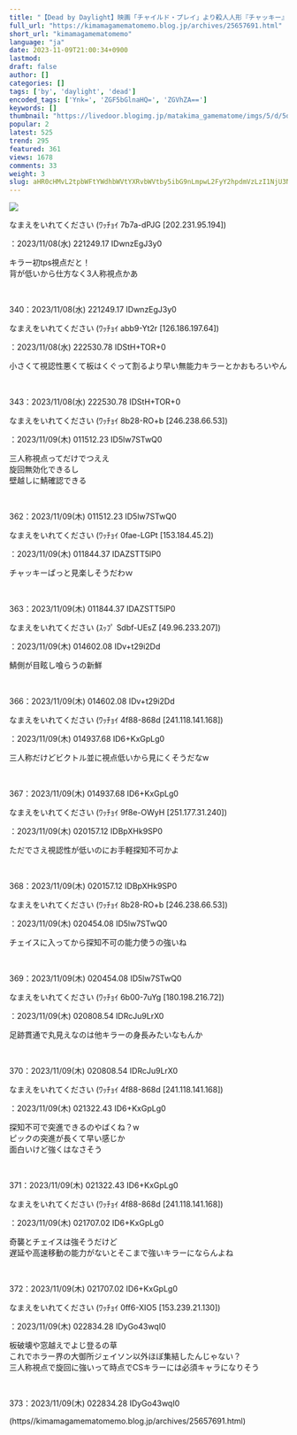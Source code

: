 ```yaml
---
title: "【Dead by Daylight】映画「チャイルド・プレイ」より殺人人形『チャッキー』が登場！初の三人称視点のキラー "
full_url: "https://kimamagamematomemo.blog.jp/archives/25657691.html"
short_url: "kimamagamematomemo"
language: "ja"
date: 2023-11-09T21:00:34+0900
lastmod: 
draft: false
author: []
categories: []
tags: ['by', 'daylight', 'dead']
encoded_tags: ['Ynk=', 'ZGF5bGlnaHQ=', 'ZGVhZA==']
keywords: []
thumbnail: "https://livedoor.blogimg.jp/matakima_gamematome/imgs/5/d/5d0916d0.jpg"
popular: 2
latest: 525
trend: 295
featured: 361
views: 1678
comments: 33
weight: 3
slug: aHR0cHMvL2tpbWFtYWdhbWVtYXRvbWVtby5ibG9nLmpwL2FyY2hpdmVzLzI1NjU3NjkxLmh0bWw=
---
```


![](https://livedoor.blogimg.jp/matakima_gamematome/imgs/5/d/5d0916d0.jpg)

<div><p id='resuname340' class='ui-sortable-handle'>なまえをいれてください (ﾜｯﾁｮｲ 7b7a-dPJG [202.231.95.194]) </p>：2023/11/08(水) 221249.17 IDwnzEgJ3y0<p id='surebody340' class='surebody_wnzEgJ3y0' name='surebodymain'>キラー初tps視点だと！ <br> 背が低いから仕方なく3人称視点かあ </p><br><p>340：2023/11/08(水) 221249.17 IDwnzEgJ3y0</p><p id='resuname343' class='ui-sortable-handle'>なまえをいれてください (ﾜｯﾁｮｲ abb9-Yt2r [126.186.197.64]) </p>：2023/11/08(水) 222530.78 IDStH+TOR+0<p id='surebody343' class='surebody_StHTOR0' name='surebodymain'>小さくて視認性悪くて板はくぐって割るより早い無能力キラーとかおもろいやん </p><br><p>343：2023/11/08(水) 222530.78 IDStH+TOR+0</p><p id='resuname362' class='ui-sortable-handle'>なまえをいれてください (ﾜｯﾁｮｲ 8b28-RO+b [246.238.66.53]) </p>：2023/11/09(木) 011512.23 ID5lw7STwQ0<p id='surebody362' class='surebody_5lw7STwQ0' name='surebodymain'>三人称視点ってだけでつええ <br> 旋回無効化できるし <br> 壁越しに鯖確認できる </p><br><p>362：2023/11/09(木) 011512.23 ID5lw7STwQ0</p><p id='resuname363' class='ui-sortable-handle'>なまえをいれてください (ﾜｯﾁｮｲ 0fae-LGPt [153.184.45.2]) </p>：2023/11/09(木) 011844.37 IDAZSTT5lP0<p id='surebody363' class='surebody_AZSTT5lP0' name='surebodymain'>チャッキーぱっと見楽しそうだわｗ </p><br><p>363：2023/11/09(木) 011844.37 IDAZSTT5lP0</p><p id='resuname366' class='ui-sortable-handle'>なまえをいれてください (ｽｯﾌﾟ Sdbf-UEsZ [49.96.233.207]) </p>：2023/11/09(木) 014602.08 IDv+t29i2Dd<p id='surebody366' class='surebody_vt29i2Dd' name='surebodymain'>鯖側が目眩し喰らうの新鮮 </p><br><p>366：2023/11/09(木) 014602.08 IDv+t29i2Dd</p><p id='resuname367' class='ui-sortable-handle'>なまえをいれてください (ﾜｯﾁｮｲ 4f88-868d [241.118.141.168]) </p>：2023/11/09(木) 014937.68 ID6+KxGpLg0<p id='surebody367' class='surebody_6KxGpLg0' name='surebodymain'>三人称だけどビクトル並に視点低いから見にくそうだなw </p><br><p>367：2023/11/09(木) 014937.68 ID6+KxGpLg0</p><p id='resuname368' class='ui-sortable-handle'>なまえをいれてください (ﾜｯﾁｮｲ 9f8e-OWyH [251.177.31.240]) </p>：2023/11/09(木) 020157.12 IDBpXHk9SP0<p id='surebody368' class='surebody_BpXHk9SP0' name='surebodymain'>ただでさえ視認性が低いのにお手軽探知不可かよ </p><br><p>368：2023/11/09(木) 020157.12 IDBpXHk9SP0</p><p id='resuname369' class='ui-sortable-handle'>なまえをいれてください (ﾜｯﾁｮｲ 8b28-RO+b [246.238.66.53]) </p>：2023/11/09(木) 020454.08 ID5lw7STwQ0<p id='surebody369' class='surebody_5lw7STwQ0' name='surebodymain'>チェイスに入ってから探知不可の能力使うの強いね </p><br><p>369：2023/11/09(木) 020454.08 ID5lw7STwQ0</p><p id='resuname370' class='ui-sortable-handle'>なまえをいれてください (ﾜｯﾁｮｲ 6b00-7uYg [180.198.216.72]) </p>：2023/11/09(木) 020808.54 IDRcJu9LrX0<p id='surebody370' class='surebody_RcJu9LrX0' name='surebodymain'>足跡貫通で丸見えなのは他キラーの身長みたいなもんか </p><br><p>370：2023/11/09(木) 020808.54 IDRcJu9LrX0</p><p id='resuname371' class='ui-sortable-handle'>なまえをいれてください (ﾜｯﾁｮｲ 4f88-868d [241.118.141.168]) </p>：2023/11/09(木) 021322.43 ID6+KxGpLg0<p id='surebody371' class='surebody_6KxGpLg0' name='surebodymain'>探知不可で突進できるのやばくね？w <br> ピックの突進が長くて早い感じか <br> 面白いけど強くはなさそう </p><br><p>371：2023/11/09(木) 021322.43 ID6+KxGpLg0</p><p id='resuname372' class='ui-sortable-handle'>なまえをいれてください (ﾜｯﾁｮｲ 4f88-868d [241.118.141.168]) </p>：2023/11/09(木) 021707.02 ID6+KxGpLg0<p id='surebody372' class='surebody_6KxGpLg0' name='surebodymain'>奇襲とチェイスは強そうだけど <br> 遅延や高速移動の能力がないとそこまで強いキラーにならんよね </p><br><p>372：2023/11/09(木) 021707.02 ID6+KxGpLg0</p><p id='resuname373' class='ui-sortable-handle'>なまえをいれてください (ﾜｯﾁｮｲ 0ff6-XIO5 [153.239.21.130]) </p>：2023/11/09(木) 022834.28 IDyGo43wqI0<p id='surebody373' class='surebody_yGo43wqI0' name='surebodymain'>板破壊や窓越えでよじ登るの草 <br> これでホラー界の大御所ジェイソン以外ほぼ集結したんじゃない？ <br> 三人称視点で旋回に強いって時点でCSキラーには必須キャラになりそう </p><br><p>373：2023/11/09(木) 022834.28 IDyGo43wqI0</p><p id='preview_dispAffi'></p></div>

(https//kimamagamematomemo.blog.jp/archives/25657691.html)
